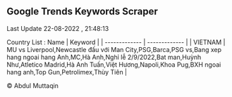 

## Google Trends Keywords Scraper 
 
Last Update 22-08-2022 , 21:48:13

Country List :
 Name  | Keyword |
| ------------- | ------------- |
| VIETNAM | MU vs Liverpool,Newcastle đấu với Man City,PSG,Barca,PSG vs,Bang xep hang ngoai hang Anh,MC,Hà Anh,Nghỉ lễ 2/9/2022,Bat man,Huỳnh Như,Atletico Madrid,Hà Anh Tuấn,Việt Hương,Napoli,Khoa Pug,BXH ngoai hang anh,Top Gun,Petrolimex,Thùy Tiên |



© Abdul Muttaqin 
